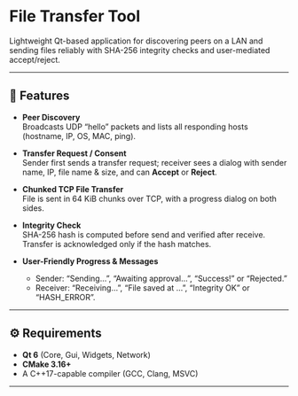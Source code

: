 # File Transfer Tool

Lightweight Qt-based application for discovering peers on a LAN and sending files reliably with SHA-256 integrity checks and user-mediated accept/reject.

---

## 🚀 Features

- **Peer Discovery**  
  Broadcasts UDP “hello” packets and lists all responding hosts (hostname, IP, OS, MAC, ping).

- **Transfer Request / Consent**  
  Sender first sends a transfer request; receiver sees a dialog with sender name, IP, file name & size, and can **Accept** or **Reject**.

- **Chunked TCP File Transfer**  
  File is sent in 64 KiB chunks over TCP, with a progress dialog on both sides.

- **Integrity Check**  
  SHA-256 hash is computed before send and verified after receive. Transfer is acknowledged only if the hash matches.

- **User-Friendly Progress & Messages**  
  - Sender: “Sending…”, “Awaiting approval…”, “Success!” or “Rejected.”  
  - Receiver: “Receiving…”, “File saved at …”, “Integrity OK” or “HASH_ERROR”.

---

## ⚙️ Requirements

- **Qt 6** (Core, Gui, Widgets, Network)  
- **CMake 3.16+**  
- A C++17-capable compiler (GCC, Clang, MSVC)

---
